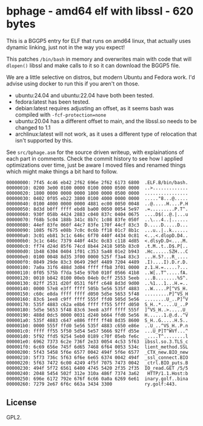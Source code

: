 # bphage - amd64 elf with libssl - 620 bytes

This is a BGGP5 entry for ELF that runs on amd64 linux, that actually uses
dynamic linking, just not in the way you expect!

This patches `/bin/bash` in memory and overwrites main with code that will 
`dlopen()` libssl and make calls to it so it can download the BGGP5 file.

We are a little selective on distros, but modern Ubuntu and Fedora work.
I'd advise using docker to run this if you aren't on those.
* ubuntu:24.04 and ubuntu:22.04 have both been tested.
* fedora:latest has been tested.
* debian:latest requires adjusting an offset, as it seems bash was compiled with
  `-fcf-protection=none`
* ubuntu:20.04 has a different offset to main, and the libssl.so needs to be
  changed to 1.1
* archlinux:latest will not work, as it uses a different type of relocation
  that isn't supported by this.

See `src/bphage.asm` for the source driven writeup, with explainations of each
part in comments.
Check the commit history to see how I applied optimizations over time, just be
aware I moved files and renamed things which might make things a bit hard to
follow.

```
00000000: 7f45 4c46 eb42 2f62 696e 2f62 6173 6800  .ELF.B/bin/bash.
00000010: 0200 3e00 0100 0000 0100 0000 0500 0000  ..>.............
00000020: 1800 0000 0000 0000 1800 0000 0500 0000  ................
00000030: 0402 0f05 eb22 3800 0100 4000 0000 0000  ....."8...@.....
00000040: 0100 4000 0000 0000 4881 ec00 0050 0048  ..@.....H....P.H
00000050: 8d3d b0ff ffff ebd8 ba00 0050 0054 5e97  .=.........P.T^.
00000060: 930f 058b 4424 2883 c040 837c 0404 0675  ....D$(..@.|...u
00000070: f68b 5c04 188b 341c 8b7c 1c08 83fe 050f  ..\...4..|......
00000080: 44ef 83fe 060f 44c7 83fe 170f 44cf 83c3  D.....D.....D...
00000090: 1085 f675 e08b 7c0c 0c6b ff18 01c7 8b1c  ...u..|..k......
000000a0: 3c01 eb81 3c1c 646c 6f70 440f 4434 0c81  <...<.dlopD.D4..
000000b0: 3c1c 646c 7379 440f 443c 0c83 c118 4d85  <.dlsyD.D<....M.
000000c0: ff74 d24d 85f6 74cd 8b44 2418 505b 83c0  .t.M..t..D$.P[..
000000d0: 1b48 6304 0404 1f01 c353 5a48 01e2 b943  .Hc......SZH...C
000000e0: 0100 0048 8d35 3f00 0000 525f f3a4 83c3  ...H.5?...R_....
000000f0: 0849 29de 83c3 0649 29df 4489 7204 4489  .I)....I).D.r.D.
00000100: 7a0a 31f6 488d 3d04 ffff ffb8 3f01 0000  z.1.H.=.....?...
00000110: 0f05 575b f7da 545e 97b0 010f 0566 41b8  ..W[..T^.....fA.
00000120: 0010 b842 0100 00eb 04eb 0cff 2553 5eeb  ...B........%S^.
00000130: 02ff 2531 d20f 0531 f6ff c648 8d3d 9d00  ..%1...1...H.=..
00000140: 0000 57e8 e3ff ffff 505b 5e56 535f 4883  ..W.....P[^VS_H.
00000150: c60c e8da ffff ffff d050 5d5e 5653 5f48  .........P]^VS_H
00000160: 83c6 1ee8 c9ff ffff 555f ffd0 505d 5e56  ........U_..P]^V
00000170: 535f 4883 c62a e8b6 ffff ff55 5fff d050  S_H..*.....U_..P
00000180: 5d5e 5653 5f48 83c6 3ee8 a3ff ffff 555f  ]^VS_H..>.....U_
00000190: 488d 0dc5 0000 0031 d240 b664 ffd0 5e56  H......1.@.d..^V
000001a0: 535f 4883 c647 e886 ffff ff48 8d35 8600  S_H..G.....H.5..
000001b0: 0000 555f ffd0 5e56 535f 4883 c650 e86e  ..U_..^VS_H..P.n
000001c0: ffff ff55 5f50 5d54 5e57 5666 92ff d55e  ...U_P]T^WVf...^
000001d0: 5f92 ffd5 9254 5eb0 0189 c70f 05eb fe6c  _....T^........l
000001e0: 6962 7373 6c2e 736f 2e33 0054 4c53 5f63  ibssl.so.3.TLS_c
000001f0: 6c69 656e 745f 6d65 7468 6f64 0053 534c  lient_method.SSL
00000200: 5f43 5458 5f6e 6577 0042 494f 5f6e 6577  _CTX_new.BIO_new
00000210: 5f73 736c 5f63 6f6e 6e65 6374 0042 494f  _ssl_connect.BIO
00000220: 5f63 7472 6c00 4249 4f5f 7075 7473 0042  _ctrl.BIO_puts.B
00000230: 494f 5f72 6561 6400 4745 5420 2f35 2f35  IO_read.GET /5/5
00000240: 2048 5454 502f 312e 310a 486f 7374 3a62   HTTP/1.1.Host:b
00000250: 696e 6172 792e 676f 6c66 0a0a 6269 6e61  inary.golf..bina
00000260: 7279 2e67 6f6c 663a 3434 3300            ry.golf:443.
```

## License

GPL2.
